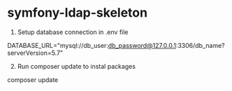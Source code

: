 # symfony-ldap-skeleton


1. Setup database connection in .env file

DATABASE_URL="mysql://db_user:db_password@127.0.0.1:3306/db_name?serverVersion=5.7"

2. Run composer update to instal packages

composer update
